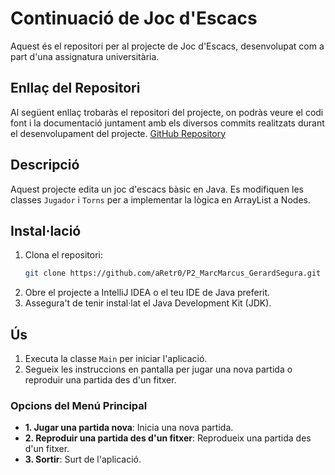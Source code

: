 # Continuació de Joc d'Escacs

Aquest és el repositori per al projecte de Joc d'Escacs, desenvolupat com a part d'una assignatura universitària.

## Enllaç del Repositori

Al següent enllaç trobaràs el repositori del projecte, on podràs veure el codi font i la documentació juntament amb els
diversos commits realitzats durant el desenvolupament del projecte.
[GitHub Repository](https://github.com/aRetr0/P2_MarcMarcus_GerardSegura)

## Descripció

Aquest projecte edita un joc d'escacs bàsic en Java. Es modifiquen les classes `Jugador` i `Torns` per a implementar la
lògica en ArrayList a Nodes.

## Instal·lació

1. Clona el repositori:
    ```sh
    git clone https://github.com/aRetr0/P2_MarcMarcus_GerardSegura.git
    ```
2. Obre el projecte a IntelliJ IDEA o el teu IDE de Java preferit.
3. Assegura't de tenir instal·lat el Java Development Kit (JDK).

## Ús

1. Executa la classe `Main` per iniciar l'aplicació.
2. Segueix les instruccions en pantalla per jugar una nova partida o reproduir una partida des d'un fitxer.

### Opcions del Menú Principal

- **1. Jugar una partida nova**: Inicia una nova partida.
- **2. Reproduir una partida des d'un fitxer**: Reprodueix una partida des d'un fitxer.
- **3. Sortir**: Surt de l'aplicació.